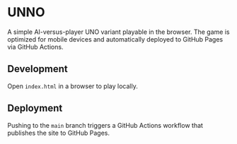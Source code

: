 # UNNO

A simple AI-versus-player UNO variant playable in the browser. The game is optimized for mobile devices and automatically deployed to GitHub Pages via GitHub Actions.

## Development

Open `index.html` in a browser to play locally.

## Deployment

Pushing to the `main` branch triggers a GitHub Actions workflow that publishes the site to GitHub Pages.

